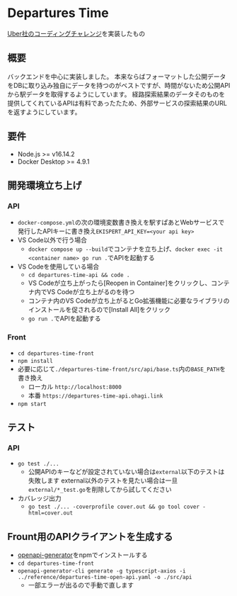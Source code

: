 # Departures Time
[Uber社のコーディングチャレンジ](https://github.com/uber-archive/coding-challenge-tools)を実装したもの

## 概要
バックエンドを中心に実装しました。
本来ならばフォーマットした公開データをDBに取り込み独自にデータを持つのがベストですが、時間がないため公開APIから駅データを取得するようにしています。
経路探索結果のデータそのものを提供してくれているAPIは有料であったたため、外部サービスの探索結果のURLを返すようにしています。

## 要件
- Node.js >= v16.14.2
- Docker Desktop >= 4.9.1

## 開発環境立ち上げ
### API
- `docker-compose.yml`の次の環境変数書き換えを駅すぱあとWebサービスで発行したAPIキーに書き換え`EKISPERT_API_KEY=<your api key>`
- VS Code以外で行う場合
  - `docker compose up --build`でコンテナを立ち上げ、`docker exec -it <container name> go run .`でAPIを起動する
- VS Codeを使用している場合
  - `cd departures-time-api && code .`
  - VS Codeが立ち上がったら[Reopen in Container]をクリックし、コンテナ内でVS Codeが立ち上がるのを待つ
  - コンテナ内のVS Codeが立ち上がるとGo拡張機能に必要なライブラリのインストールを促されるので[Install All]をクリック
  - `go run .`でAPIを起動する

### Front
- `cd departures-time-front`
- `npm install`
- 必要に応じて`./departures-time-front/src/api/base.ts`内の`BASE_PATH`を書き換え
  - ローカル `http://localhost:8000`
  - 本番 `https://departures-time-api.ohagi.link`
- `npm start`

## テスト
### API
- `go test ./...`
  - 公開APIのキーなどが設定されていない場合は`external`以下のテストは失敗します external以外のテストを見たい場合は一旦`external/*_test.go`を削除してから試してください
- カバレッジ出力
  - `go test ./... -coverprofile cover.out && go tool cover -html=cover.out`

## Frount用のAPIクライアントを生成する
- [openapi-generator](https://github.com/OpenAPITools/openapi-generator)をnpmでインストールする
- `cd departures-time-front`
- `openapi-generator-cli generate -g typescript-axios -i ../reference/departures-time-open-api.yaml -o ./src/api`
   - 一部エラーが出るので手動で直します

#
